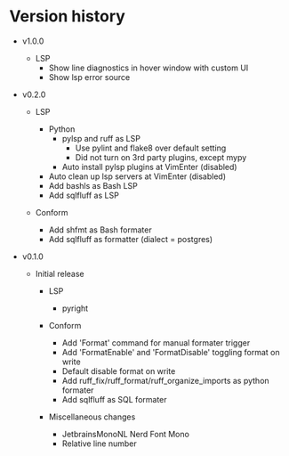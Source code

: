 # Version history

- v1.0.0

  - LSP
    - Show line diagnostics in hover window with custom UI
    - Show lsp error source

- v0.2.0

  - LSP

    - Python
      - pylsp and ruff as LSP
        - Use pylint and flake8 over default setting
        - Did not turn on 3rd party plugins, except mypy
      - Auto install pylsp plugins at VimEnter (disabled)
    - Auto clean up lsp servers at VimEnter (disabled)
    - Add bashls as Bash LSP
    - Add sqlfluff as LSP

  - Conform

    - Add shfmt as Bash formater
    - Add sqlfluff as formatter (dialect = postgres)

- v0.1.0

  - Initial release

    - LSP

      - pyright

    - Conform

      - Add 'Format' command for manual formater trigger
      - Add 'FormatEnable' and 'FormatDisable' toggling format on write
      - Default disable format on write
      - Add ruff_fix/ruff_format/ruff_organize_imports as python formater
      - Add sqlfluff as SQL formater

    - Miscellaneous changes
      - JetbrainsMonoNL Nerd Font Mono
      - Relative line number
